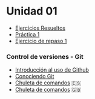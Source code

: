 Unidad 01
======

* [Ejercicios Resueltos](EjerciciosResueltos)
* [Práctica 1](p1.md)
* [Ejercicio de repaso 1](Repaso1.md)


### Control de versiones - Git

- [Introducción al uso de Github](https://docs.github.com/es/get-started)
- [Conociendo Git](https://conociendogithub.readthedocs.io/en/latest/)
- [Chuleta de comandos](https://github.com/franlu/Programacion-Moviles/blob/main/Tema1/git-cheat-sheet_es.pdf) :es:
- [Chuleta de comandos](https://github.com/franlu/Programacion-Moviles/blob/main/Tema1/git-cheat-sheet_en.pdf) :gb:
